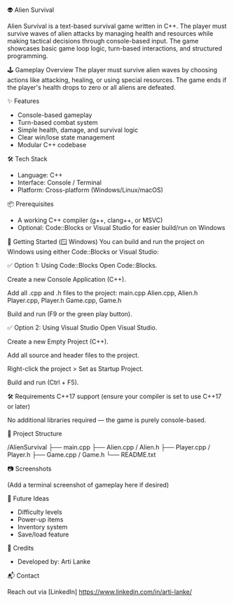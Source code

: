 👽 Alien Survival

Alien Survival is a text-based survival game written in C++. The player must survive waves of alien attacks by managing health and resources while making tactical decisions through console-based input. The game showcases basic game loop logic, turn-based interactions, and structured programming.

🕹️ Gameplay Overview
The player must survive alien waves by choosing actions like attacking, healing, or using special resources. The game ends if the player's health drops to zero or all aliens are defeated.

✨ Features

- Console-based gameplay
- Turn-based combat system
- Simple health, damage, and survival logic
- Clear win/lose state management
- Modular C++ codebase

🛠️ Tech Stack

- Language: C++
- Interface: Console / Terminal
- Platform: Cross-platform (Windows/Linux/macOS)

📦 Prerequisites

- A working C++ compiler (g++, clang++, or MSVC)
- Optional: Code::Blocks or Visual Studio for easier build/run on Windows

🚀 Getting Started (🪟 Windows)
You can build and run the project on Windows using either Code::Blocks or Visual Studio:

✅ Option 1: Using Code::Blocks
Open Code::Blocks.

Create a new Console Application (C++).

Add all .cpp and .h files to the project:
main.cpp
Alien.cpp, Alien.h
Player.cpp, Player.h
Game.cpp, Game.h

Build and run (F9 or the green play button).

✅ Option 2: Using Visual Studio
Open Visual Studio.

Create a new Empty Project (C++).

Add all source and header files to the project.

Right-click the project > Set as Startup Project.

Build and run (Ctrl + F5).

🛠 Requirements
C++17 support (ensure your compiler is set to use C++17 or later)

No additional libraries required — the game is purely console-based.

📁 Project Structure

/AlienSurvival
├── main.cpp
├── Alien.cpp / Alien.h
├── Player.cpp / Player.h
├── Game.cpp / Game.h
└── README.txt

📷 Screenshots

(Add a terminal screenshot of gameplay here if desired)

🧠 Future Ideas

- Difficulty levels
- Power-up items
- Inventory system
- Save/load feature

🙌 Credits

- Developed by: Arti Lanke

📬 Contact

Reach out via [LinkedIn] https://www.linkedin.com/in/arti-lanke/
